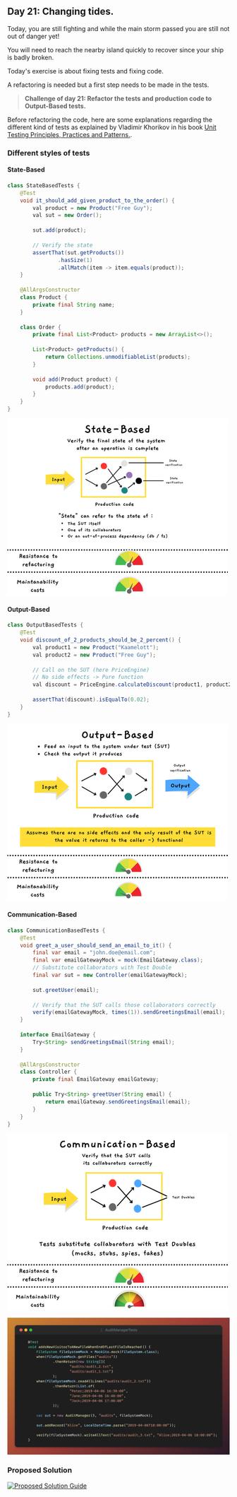 ## Day 21: Changing tides.

Today, you are still fighting and while the main storm 
passed you are still not out of danger yet!

You will need to reach the nearby island quickly to recover 
since your ship is badly broken.

Today's exercise is about fixing tests and fixing code.

A refactoring is needed but a first step needs to be made
in the tests.

> **Challenge of day 21: Refactor the tests and production code to Output-Based tests.**

Before refactoring the code, here are some explanations regarding the different kind of tests as explained by Vladimir
Khorikov in his book [Unit Testing Principles, Practices and Patterns.](https://www.manning.com/books/unit-testing).

### Different styles of tests

#### State-Based

```java
class StateBasedTests {
    @Test
    void it_should_add_given_product_to_the_order() {
        val product = new Product("Free Guy");
        val sut = new Order();

        sut.add(product);

        // Verify the state
        assertThat(sut.getProducts())
                .hasSize(1)
                .allMatch(item -> item.equals(product));
    }

    @AllArgsConstructor
    class Product {
        private final String name;
    }

    class Order {
        private final List<Product> products = new ArrayList<>();

        List<Product> getProducts() {
            return Collections.unmodifiableList(products);
        }

        void add(Product product) {
            products.add(product);
        }
    }
}
```

![State-Based](img/state-based.png)

#### Output-Based

```java
class OutputBasedTests {
    @Test
    void discount_of_2_products_should_be_2_percent() {
        val product1 = new Product("Kaamelott");
        val product2 = new Product("Free Guy");

        // Call on the SUT (here PriceEngine)
        // No side effects -> Pure function
        val discount = PriceEngine.calculateDiscount(product1, product2);

        assertThat(discount).isEqualTo(0.02);
    }
}
```

![Output-Based](img/output-based.png)

#### Communication-Based

```java
class CommunicationBasedTests {
    @Test
    void greet_a_user_should_send_an_email_to_it() {
        final var email = "john.doe@email.com";
        final var emailGatewayMock = mock(EmailGateway.class);
        // Substitute collaborators with Test Double
        final var sut = new Controller(emailGatewayMock);

        sut.greetUser(email);

        // Verify that the SUT calls those collaborators correctly
        verify(emailGatewayMock, times(1)).sendGreetingsEmail(email);
    }

    interface EmailGateway {
        Try<String> sendGreetingsEmail(String email);
    }

    @AllArgsConstructor
    class Controller {
        private final EmailGateway emailGateway;

        public Try<String> greetUser(String email) {
            return emailGateway.sendGreetingsEmail(email);
        }
    }
}
```

![Communication-Based](img/communication-based.png)

![snippet of the day](snippet.png)

### Proposed Solution
[![Proposed Solution Guide](../../../img/proposed-solution.png)](../../../solution/day21/docs/step-by-step.md)